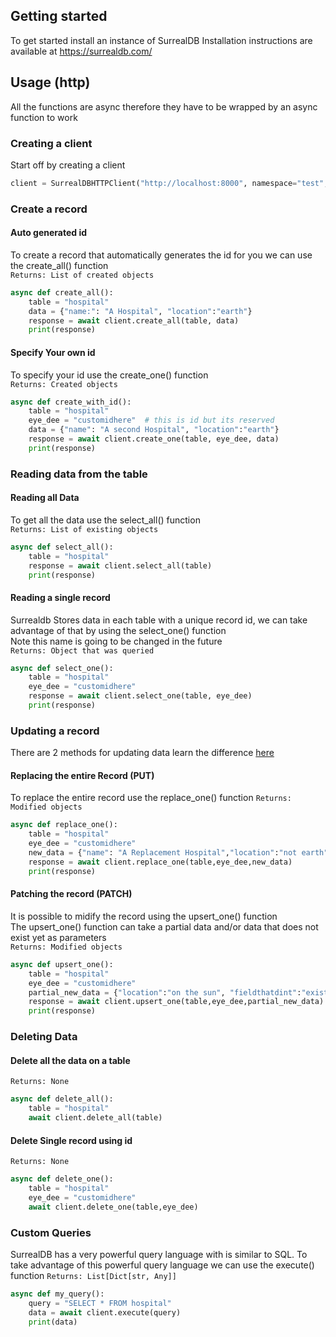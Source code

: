 ## Getting started
To get started install an instance of SurrealDB
Installation instructions are available at https://surrealdb.com/

## Usage (http)
All the functions are async therefore they have to be wrapped by an async function to work

### Creating a client 
Start off by creating a client
```python
client = SurrealDBHTTPClient("http://localhost:8000", namespace="test", database="test", username="root",password="root")\
```

### Create a record
#### Auto generated id
To create a record that automatically generates the id for you we can use the create_all() function  
```Returns: List of created objects```
```python
async def create_all():
    table = "hospital"
    data = {"name:": "A Hospital", "location":"earth"}
    response = await client.create_all(table, data)
    print(response)
```

#### Specify Your own id
To specify your id use the create_one() function  
```Returns: Created objects```  
```python
async def create_with_id():
    table = "hospital"
    eye_dee = "customidhere"  # this is id but its reserved
    data = {"name": "A second Hospital", "location":"earth"}
    response = await client.create_one(table, eye_dee, data)
    print(response)
```

### Reading data from the table
#### Reading all Data
To get all the data use the select_all() function  
```Returns: List of existing objects```  
```python
async def select_all():
    table = "hospital"
    response = await client.select_all(table)
    print(response)
```

#### Reading a single record
Surrealdb Stores data in each table with a unique record id, we can take advantage of that by 
using the select_one() function  
Note this name is going to be changed in the future  
```Returns: Object that was queried```  
```python
async def select_one():
    table = "hospital"
    eye_dee = "customidhere"
    response = await client.select_one(table, eye_dee)
    print(response)
```

### Updating a record
There are 2 methods for updating data learn the difference [here](https://stackoverflow.com/questions/28459418/use-of-put-vs-patch-methods-in-rest-api-real-life-scenarios)

#### Replacing the entire Record (PUT)
To replace the entire record use the replace_one() function
```Returns: Modified objects```
```python
async def replace_one():
    table = "hospital"
    eye_dee = "customidhere"
    new_data = {"name": "A Replacement Hospital","location":"not earth"}
    response = await client.replace_one(table,eye_dee,new_data)
    print(response)
```

#### Patching the record (PATCH)
It is possible to midify the record using the upsert_one() function  
The upsert_one() function can take a partial data and/or data that does not exist yet as parameters  
```Returns: Modified objects```
```python
async def upsert_one():
    table = "hospital"
    eye_dee = "customidhere"
    partial_new_data = {"location":"on the sun", "fieldthatdint":"exist"}
    response = await client.upsert_one(table,eye_dee,partial_new_data)
    print(response)
```

### Deleting Data
#### Delete all the data on a table
```Returns: None```
```python
async def delete_all():
    table = "hospital"
    await client.delete_all(table)
```

#### Delete Single record using id
```Returns: None```
```python
async def delete_one():
    table = "hospital"
    eye_dee = "customidhere"
    await client.delete_one(table,eye_dee)
```
### Custom Queries
SurrealDB has a very powerful query language with is similar to SQL. To take advantage of this powerful query language
we can use the execute() function
```Returns: List[Dict[str, Any]]```
```python
async def my_query():
    query = "SELECT * FROM hospital"
    data = await client.execute(query)
    print(data)
```

